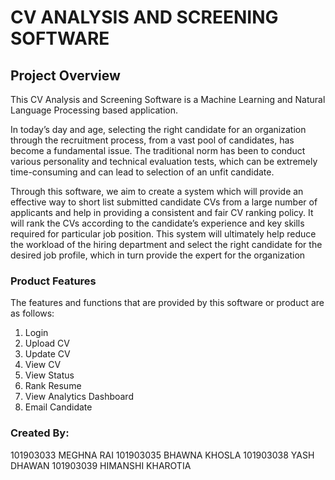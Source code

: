 # CV ANALYSIS AND SCREENING SOFTWARE

## Project Overview 
This CV Analysis and Screening Software is a Machine Learning and Natural Language Processing based application. 

In today’s day and age, selecting the right candidate for an organization through the recruitment 
process, from a vast pool of candidates, has become a fundamental issue. The traditional norm 
has been to conduct various personality and technical evaluation tests, which can be extremely 
time-consuming and can lead to selection of an unfit candidate. 

Through this software, we aim to create a system which will provide an effective way to short 
list submitted candidate CVs from a large number of applicants and help in providing a 
consistent and fair CV ranking policy. It will rank the CVs according to the candidate’s 
experience and key skills required for particular job position. 
This system will ultimately help reduce the workload of the hiring department and select the 
right candidate for the desired job profile, which in turn provide the expert for the organization


### Product Features 
The features and functions that are provided by this software or product are as follows: 
1. Login 
2. Upload CV 
3. Update CV 
4. View CV 
5. View Status 
6. Rank Resume 
7. View Analytics Dashboard 
8. Email Candidate 


### Created By:
101903033 MEGHNA RAI 
101903035 BHAWNA KHOSLA
101903038 YASH DHAWAN 
101903039 HIMANSHI KHAROTIA 
